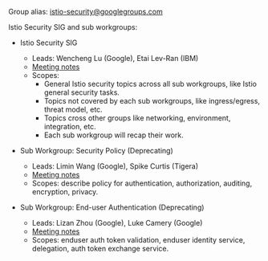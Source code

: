 Group alias: [istio-security@googlegroups.com](istio-security@googlegroups.com)

Istio Security SIG and sub workgroups:

*   Istio Security SIG
    *   Leads: Wencheng Lu (Google), Etai Lev-Ran (IBM)
    *   [Meeting notes](https://docs.google.com/document/d/12Xz8fCuql2tPL-cpdLXGGE44kYT4o9NB6mljSiS_01U)
    *   Scopes:
        *   General Istio security topics across all sub workgroups, like Istio general security tasks.
        *   Topics not covered by each sub workgroups, like ingress/egress, threat model, etc.
        *   Topics cross other groups like networking, environment, integration, etc.
        *   Each sub workgroup will recap their work.

*   Sub Workgroup: Security Policy (Deprecating)
    *   Leads: Limin Wang (Google), Spike Curtis (Tigera)
    *   [Meeting notes](https://docs.google.com/document/d/1-Z7nSDV8f9psp5chO6H9PAUAinIVapOhQRaUIxbf0dk)
    *   Scopes: describe policy for authentication, authorization, auditing, encryption, privacy.

*   Sub Workgroup: End-user Authentication (Deprecating)
    *   Leads: Lizan Zhou (Google), Luke Camery (Google)
    *   [Meeting notes](https://docs.google.com/document/d/1RVGTqUUF0ntEARRYP6u_2PJBKs9GTnxfEQDjnviIUD0)
    *   Scopes: enduser auth token validation, enduser identity service, delegation, auth token exchange service.
